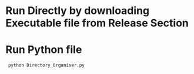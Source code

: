 # Run Directly by downloading Executable file from Release Section
# Run Python file
<code> python Directory_Organiser.py </code>
